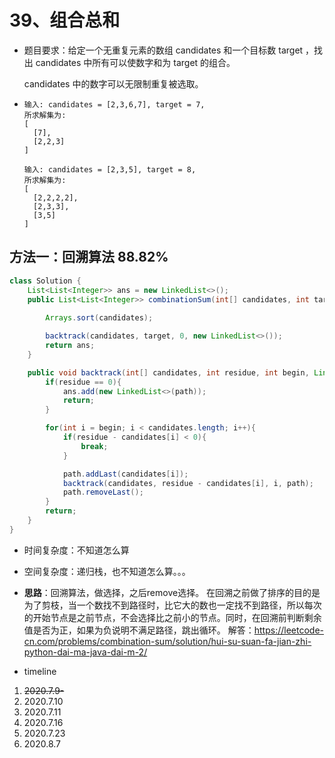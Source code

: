 # 39、组合总和

- 题目要求：给定一个无重复元素的数组 candidates 和一个目标数 target ，找出 candidates 中所有可以使数字和为 target 的组合。

  candidates 中的数字可以无限制重复被选取。

- ```
  输入: candidates = [2,3,6,7], target = 7,
  所求解集为:
  [
    [7],
    [2,2,3]
  ]
  
  输入: candidates = [2,3,5], target = 8,
  所求解集为:
  [
    [2,2,2,2],
    [2,3,3],
    [3,5]
  ]
  ```



## 方法一：回溯算法 88.82%

```java
class Solution {
    List<List<Integer>> ans = new LinkedList<>();
    public List<List<Integer>> combinationSum(int[] candidates, int target) {
        
        Arrays.sort(candidates);

        backtrack(candidates, target, 0, new LinkedList<>());
        return ans;
    }

    public void backtrack(int[] candidates, int residue, int begin, LinkedList<Integer> path){
        if(residue == 0){
            ans.add(new LinkedList<>(path));
            return;
        }

        for(int i = begin; i < candidates.length; i++){
            if(residue - candidates[i] < 0){
                break;
            }

            path.addLast(candidates[i]);
            backtrack(candidates, residue - candidates[i], i, path);
            path.removeLast();
        }
        return;
    }
}
```

- 时间复杂度：不知道怎么算
- 空间复杂度：递归栈，也不知道怎么算。。。
- **思路**：回溯算法，做选择，之后remove选择。 在回溯之前做了排序的目的是为了剪枝，当一个数找不到路径时，比它大的数也一定找不到路径，所以每次的开始节点是之前节点，不会选择比之前小的节点。同时，在回溯前判断剩余值是否为正，如果为负说明不满足路径，跳出循环。  解答：https://leetcode-cn.com/problems/combination-sum/solution/hui-su-suan-fa-jian-zhi-python-dai-ma-java-dai-m-2/



- timeline

1. ~~2020.7.9-~~
2. 2020.7.10
3. 2020.7.11
4. 2020.7.16
5. 2020.7.23
6. 2020.8.7